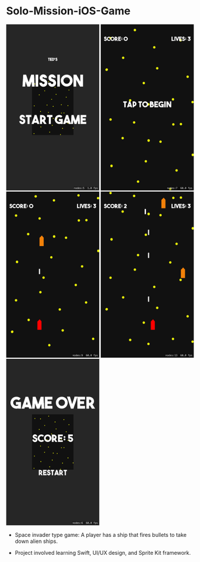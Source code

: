 # Solo-Mission-iOS-Game

<img src="screenshots/1.png" width="250"> <img src="screenshots/2.png" width="250"> <img src="screenshots/3.png" width="250"> <img src="screenshots/4.png" width="250"> <img src="screenshots/5.png" width="250">

* Space invader type game: A player has a ship that fires bullets to take down alien ships. 

* Project involved learning Swift, UI/UX design, and Sprite Kit framework.
